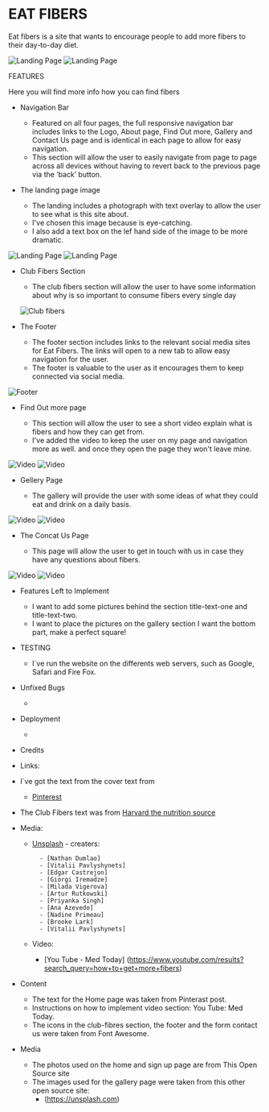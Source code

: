 # EAT FIBERS

Eat fibers is a site that wants to encourage people to add more fibers to their day-to-day diet. 

![Landing Page](/workspace/eat-fibers/assets/images/landing-page.png)
![Landing Page](/workspace/eat-fibers/assets/images/club-fibers.png)

FEATURES

Here you will find more info how you can find fibers 

- Navigation Bar

    - Featured on all four pages, the full responsive navigation bar includes links to the Logo, About page, Find Out more, Gallery and Contact Us page and is identical in each page to allow for easy navigation.
    - This section will allow the user to easily navigate from page to page across all devices without having to revert back to the previous page via the ‘back’ button.


 - The landing page image

    - The landing includes a photograph with text overlay to allow the user to see what is this site about.
    - I've chosen this image because is eye-catching. 
    - I also add a text box on the lef hand side of the image to be more dramatic.

![Landing Page](/workspace/eat-fibers/assets/images/landing-page.png)
![Landing Page](/workspace/eat-fibers/assets/images/club-fibers.png)

- Club Fibers Section

   - The club fibers section will allow the user to have some information about why is so important to consume fibers every single day


  ![Club fibers](/workspace/eat-fibers/assets/images/landing-page.png)

- The Footer

    - The footer section includes links to the relevant social media sites for Eat Fibers. The links will open to a new tab to allow easy navigation for the user.    
    - The footer is valuable to the user as it encourages them to keep connected via social media.

![Footer](/workspace/eat-fibers/assets/images/footer.png)

- Find Out more page

    - This section will allow the user to see a short video explain what is fibers and how they can get from. 
    - I've added the video to keep the user on my page and navigation more as well. and once they open the page they won't leave mine.

![Video](/workspace/eat-fibers/assets/images/video-01.png)
![Video](/workspace/eat-fibers/assets/images/video-02.png)

 - Gellery Page

    - The gallery will provide the user with some ideas of what they could eat and drink on a daily basis.

![Video](/workspace/eat-fibers/assets/images/gallery-01.png)
![Video](/workspace/eat-fibers/assets/images/gallery-02.png)

 - The Concat Us Page

    - This page will allow the user to get in touch with us in case they have any questions about fibers.

![Video](/workspace/eat-fibers/assets/images/contact-01.png)
![Video](/workspace/eat-fibers/assets/images/contact-02.png)

 - Features Left to Implement

    - I want to add some pictures behind the section title-text-one and title-text-two.
    - I want to place the pictures on the gallery section I want the bottom part,  make a perfect square!



 - TESTING
    - I´ve run the website on the differents web servers, such as Google, Safari and Fire Fox.
    


- Unfixed Bugs

    - 


- Deployment

    - 


- Credits    
- Links:

- I´ve got the text from the cover text from 
    - [Pinterest](https://www.pinterest.co.uk/pin/AULzf4aIXkqkba3H0geTUaY6IgSlPagTTxdvcmdNemCGtvbb8Lr3L5U/)

- The Club Fibers text was from [Harvard the nutrition source](https://www.hsph.harvard.edu/nutritionsource/carbohydrates/fiber/)

    
- Media:

    - [Unsplash](https://unsplash.com) - creaters:

            - [Nathan Dumlao]
            - [Vitalii Pavlyshynets]
            - [Edgar Castrejon]
            - [Giorgi Iremadze]
            - [Milada Vigerova]
            - [Artur Rutkowski]
            - [Priyanka Singh]
            - [Ana Azevedo]
            - [Nadine Primeau]
            - [Brooke Lark]
            - [Vitalii Pavlyshynets]

    - Video:

        - [You Tube - Med Today] (https://www.youtube.com/results?search_query=how+to+get+more+fibers)



- Content

    - The text for the Home page was taken from Pinterast post.
    - Instructions on how to implement video section: You Tube: Med Today.
    - The icons in the club-fibres section, the footer and the form contact us were taken from Font Awesome.


- Media
    - The photos used on the home and sign up page are from This Open Source site
    - The images used for the gallery page were taken from this other open source site: 
        - (https://unsplash.com)



